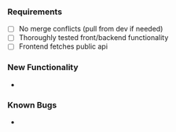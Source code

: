 ### Requirements
- [ ] No merge conflicts (pull from dev if needed)
- [ ] Thoroughly tested front/backend functionality
- [ ] Frontend fetches public api

### New Functionality
*

### Known Bugs
* 
